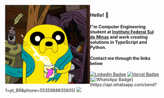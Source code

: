 <img align="left" width="55%" src="jake.gif"/>
 
### Hello!  🙏
 
#### I"m Computer Engineering student at [Instituto Federal Sul de Minas](https://portal.pcs.ifsuldeminas.edu.br/) and work creating solutions in TypeScript and Python.

#### Contact me through the links below

[![Linkedin Badge](https://img.shields.io/badge/-LinkedIn-blue?style=flat-square&logo=Linkedin&logoColor=white&link=https://www.linkedin.com/in/azevgabriel/)](https://www.linkedin.com/in/azevgabriel/)
[![Vercel Badge](https://img.shields.io/badge/-Vercel-blueviolet?style=flat-square&logo=Vercel&link=https://https://vercel.com/azevgabriel/)](https://vercel.com/azevgabriel/)
[![WhatsApp Badge](https://img.shields.io/badge/-WhatsApp-25d366?style=flat-square&labelColor=25d366&logo=whatsapp&logoColor=white&link="https://api.whatsapp.com/send?1=pt_BR&phone=5535988835605")](https://api.whatsapp.com/send?1=pt_BR&phone=5535988835605)
![](https://komarev.com/ghpvc/?username=azevgabriel&color=006bed)
